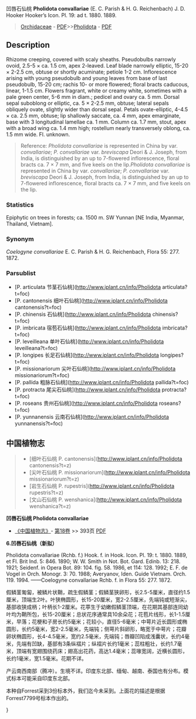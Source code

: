 凹唇石仙桃 **Pholidota convallariae** (E. C. Parish & H. G. Reichenbach) J. D. Hooker Hooker’s Icon. Pl. 19: ad t. 1880. 1889.

> [Orchidaceae](http://www.iplant.cn/info/Orchidaceae?t=foc) - [PDF](http://www.iplant.cn/foc/pdf/Orchidaceae.pdf)>>[Pholidota](http://www.iplant.cn/info/Pholidota?t=foc) - [PDF](http://www.iplant.cn/foc/pdf/Pholidota.pdf)

## Description

Rhizome creeping, covered with scaly sheaths. Pseudobulbs narrowly ovoid, 2.5-5 × ca. 1.5 cm, apex 2-leaved. Leaf blade narrowly elliptic, 15-20 × 2-2.5 cm, obtuse or shortly acuminate; petiole 1-2 cm. Inflorescence arising with young pseudobulb and young leaves from base of last pseudobulb, 15-20 cm; rachis 10- or more flowered; floral bracts caducous, linear, 1-1.5 cm. Flowers fragrant, white or creamy white, sometimes with a pale green center, 5-6 mm in diam.; pedicel and ovary ca. 5 mm. Dorsal sepal suboblong or elliptic, ca. 5 × 2-2.5 mm, obtuse; lateral sepals obliquely ovate, slightly wider than dorsal sepal. Petals ovate-elliptic, 4-4.5 × ca. 2.5 mm, obtuse; lip shallowly saccate, ca. 4 mm, apex emarginate, base with 3 longitudinal lamellae ca. 1 mm. Column ca. 1.7 mm, stout, apex with a broad wing ca. 1.4 mm high; rostellum nearly transversely oblong, ca. 1.5 mm wide. Fl. unknown.

> Reference: 
>*Pholidota convallariae* is represented in China by var. *convallariae*; *P. convallariae* var. *breviscapa* Deori & J. Joseph, from India, is distinguished by an up to 7-flowered inflorescence, floral bracts ca. 7 × 7 mm, and five keels on the lip.*Pholidota convallariae* is represented in China by var. *convallariae*; *P. convallariae* var. *breviscapa* Deori & J. Joseph, from India, is distinguished by an up to 7-flowered inflorescence, floral bracts ca. 7 × 7 mm, and five keels on the lip.

### Statistics
Epiphytic on trees in forests; ca. 1500 m. SW Yunnan [NE India, Myanmar, Thailand, Vietnam].

### Synonym
*Coelogyne convallariae* E. C. Parish & H. G. Reichenbach, Flora 55: 277. 1872.

### Parsublist

* [P.  articulata  节茎石仙桃](http://www.iplant.cn/info/Pholidota articulata?t=foc)
* [P.  cantonensis  细叶石仙桃](http://www.iplant.cn/info/Pholidota cantonensis?t=foc)
* [P.  chinensis  石仙桃](http://www.iplant.cn/info/Pholidota chinensis?t=foc)
* [P.  imbricata  宿苞石仙桃](http://www.iplant.cn/info/Pholidota imbricata?t=foc)
* [P.  leveilleana  单叶石仙桃](http://www.iplant.cn/info/Pholidota leveilleana?t=foc)
* [P.  longipes  长足石仙桃](http://www.iplant.cn/info/Pholidota longipes?t=foc)
* [P.  missionariorum  尖叶石仙桃](http://www.iplant.cn/info/Pholidota missionariorum?t=foc)
* [P.  pallida  粗脉石仙桃](http://www.iplant.cn/info/Pholidota pallida?t=foc)
* [P.  protracta  尾尖石仙桃](http://www.iplant.cn/info/Pholidota protracta?t=foc)
* [P.  roseans  贵州石仙桃](http://www.iplant.cn/info/Pholidota roseans?t=foc)
* [P.  yunnanensis  云南石仙桃](http://www.iplant.cn/info/Pholidota yunnanensis?t=foc)

## 中国植物志

> * [细叶石仙桃  P.  cantonensis](http://www.iplant.cn/info/Pholidota cantonensis?t=z)
> * [尖叶石仙桃  P.  missionariorum](http://www.iplant.cn/info/Pholidota missionariorum?t=z)
> * [岩生石仙桃  P.  rupestris](http://www.iplant.cn/info/Pholidota rupestris?t=z)
> * [文山石仙桃  P.  wenshanica](http://www.iplant.cn/info/Pholidota wenshanica?t=z)

**凹唇石仙桃 Pholidota convallariae**

* [《中国植物志》](http://www.iplant.cn/frps)- [第18卷](http://www.iplant.cn/frps/vol/18) >> 393页 [PDF](http://www.iplant.cn/frps/pdf/18/393.pdf)

**6.凹唇石仙桃（新拟）**

Pholidota convallariae (Rchb. f.) Hook. f. in Hook. Icon. Pl. 19: t. 1880. 1889, et Fl. Brit Ind. 5: 846. 1890; W. W. Smith in Not. Bot. Gard. Edinb. 13: 218. 1921; Seidenf. in Opera Bot. 89: 104. fig. 58. 1986, et 114: 128. 1992; E. F. de Vogel in Orch. Monogr. 3: 70. 1988; Averyanov, Iden. Guide Vietnam. Orch. 119. 1994. ——Coelogyne convallariae Rchb. f. in Flora 55: 277. 1872.

假鳞茎匍匐，被鳞片状鞘，疏生假鳞茎；假鳞茎狭卵形，长2.5-5厘米，直径约1.5厘米，顶端生2叶。叶狭椭圆形，长15-20厘米，宽2-2.5厘米，先端钝或短渐尖，基部收狭成柄；叶柄长1-2厘米。花葶生于幼嫩假鳞茎顶端，在花期其基部连同幼叶均为鞘所包，长15-20厘米；总状花序通常具10余朵花；花苞片线形，长1-1.5厘米，早落；花梗和子房长约5毫米；花较小，直径5-6毫米；中萼片近长圆形或椭圆形，长约5毫米，宽2-2.5毫米，先端钝；侧萼片斜卵形，略宽于中萼片；花瓣卵状椭圆形，长4-4.5毫米，宽约2.5毫米，先端钝；唇瓣凹陷成浅囊状，长约4毫米，先端有凹缺，基部有3条纵褶片；纵褶片长约1毫米；蕊柱粗壮，长约1.7毫米，顶端有宽翅围绕药床；翅高出花药，高达1.4毫米；蕊喙宽阔，近横长圆形，长约1毫米，宽1.5毫米。花期不详。

产云南西南部（腾冲）。生境不详。印度东北部、缅甸、越南、泰国也有分布。模式标本可能采自印度东北部。

本种自Forrest采到3份标本外，我们迄今未采到。上面花的描述是根据Forrest7799号标本作出的。

}